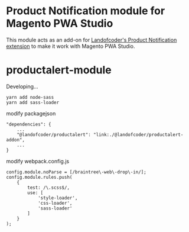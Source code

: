 # Product Notification module for Magento PWA Studio

This module acts as an add-on for [Landofcoder's Product Notification extension](https://landofcoder.com/magento-2-free-gift-extension.html/) to make it work with Magento PWA Studio.

# productalert-module

Developing...
```
yarn add node-sass
yarn add sass-loader
```

modify packagejson
```
"dependencies": {
    ...
    "@landofcoder/productalert": "link:./@landofcoder/productalert-addon",
    ...
}
```

modify webpack.config.js
```
config.module.noParse = [/braintree\-web\-drop\-in/];
config.module.rules.push(
    {
        test: /\.scss$/,
        use: [
            'style-loader',
            'css-loader',
            'sass-loader'
        ]
    }
);
```
